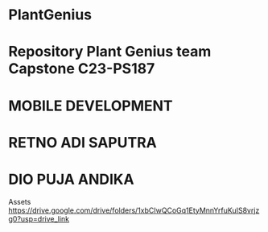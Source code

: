 # PlantGenius
# Repository Plant Genius team Capstone C23-PS187
# MOBILE DEVELOPMENT 
# RETNO ADI SAPUTRA
# DIO PUJA ANDIKA
Assets https://drive.google.com/drive/folders/1xbCIwQCoGq1EtyMnnYrfuKuIS8vrjzg0?usp=drive_link
